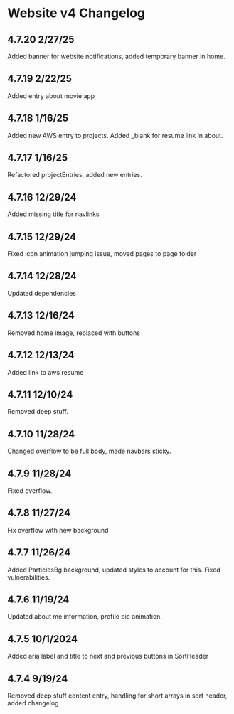 # Website v4 Changelog

## 4.7.20 2/27/25
Added banner for website notifications, added temporary banner in home.

## 4.7.19 2/22/25
Added entry about movie app

## 4.7.18 1/16/25
Added new AWS entry to projects. Added _blank for resume link in about.

## 4.7.17 1/16/25
Refactored projectEntries, added new entries.

## 4.7.16 12/29/24
Added missing title for navlinks

## 4.7.15 12/29/24
Fixed icon animation jumping issue, moved pages to page folder

## 4.7.14 12/28/24
Updated dependencies

## 4.7.13 12/16/24
Removed home image, replaced with buttons

## 4.7.12 12/13/24
Added link to aws resume

## 4.7.11 12/10/24
Removed deep stuff.

## 4.7.10 11/28/24
Changed overflow to be full body, made navbars sticky.

## 4.7.9 11/28/24
Fixed overflow.

## 4.7.8 11/27/24
Fix overflow with new background

## 4.7.7 11/26/24
Added ParticlesBg background, updated styles to account for this. Fixed vulnerabilities.

## 4.7.6 11/19/24
Updated about me information, profile pic animation.

## 4.7.5 10/1/2024
Added aria label and title to next and previous buttons in SortHeader

## 4.7.4 9/19/24
Removed deep stuff content entry, handling for short arrays in sort header, added changelog
